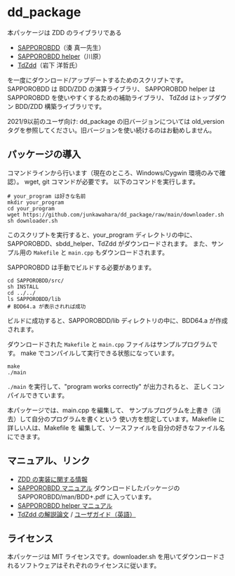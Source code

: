 # dd_package

本パッケージは ZDD のライブラリである

* [SAPPOROBDD](https://github.com/Shin-ichi-Minato/SAPPOROBDD)（湊 真一先生）
* [SAPPOROBDD helper](https://github.com/junkawahara/sbdd_helper)（川原）
* [TdZdd](https://github.com/kunisura/TdZdd)（岩下 洋哲氏）

を一度にダウンロード/アップデートするためのスクリプトです。
SAPPOROBDD は BDD/ZDD の演算ライブラリ、
SAPPOROBDD helper は SAPPOROBDD を使いやすくするための補助ライブラリ、
TdZdd はトップダウン BDD/ZDD 構築ライブラリです。

2021/9以前のユーザ向け: dd_package の旧バージョンについては old_version タグを参照してください。旧バージョンを使い続けるのはお勧めしません。

## パッケージの導入

コマンドラインから行います（現在のところ、Windows/Cygwin 環境のみで確認）。
wget, git コマンドが必要です。
以下のコマンドを実行します。

```
# your_program は好きな名前
mkdir your_program
cd your_program
wget https://github.com/junkawahara/dd_package/raw/main/downloader.sh
sh downloader.sh
```

このスクリプトを実行すると、your_program ディレクトリの中に、
SAPPOROBDD、sbdd_helper、TdZdd がダウンロードされます。
また、サンプル用の `Makefile` と `main.cpp` もダウンロードされます。

SAPPOROBDD は手動でビルドする必要があります。

```
cd SAPPOROBDD/src/
sh INSTALL
cd ../../
ls SAPPOROBDD/lib
# BDD64.a が表示されれば成功
```

ビルドに成功すると、SAPPOROBDD/lib ディレクトリの中に、BDD64.a が作成されます。

ダウンロードされた `Makefile` と `main.cpp` ファイルはサンプルプログラムです。
make でコンパイルして実行できる状態になっています。

```
make
./main
```

`./main` を実行して、"program works correctly" が出力されると、
正しくコンパイルできています。

本パッケージでは、main.cpp を編集して、
サンプルプログラムを上書き（消去）して自分のプログラムを書くという
使い方を想定しています。Makefile に詳しい人は、Makefile を
編集して、ソースファイルを自分の好きなファイル名にできます。


## マニュアル、リンク

* [ZDD の実装に関する情報](https://github.com/junkawahara/dd_documents)
* [SAPPOROBDD マニュアル](https://github.com/Shin-ichi-Minato/SAPPOROBDD/raw/main/man/BDD%2B.pdf) ダウンロードしたパッケージの SAPPOROBDD/man/BDD+.pdf に入っています。
* [SAPPOROBDD helper マニュアル](https://github.com/junkawahara/sbdd_helper)
* [TdZdd の解説論文](https://www.jstage.jst.go.jp/article/jssst/34/3/34_3_97/_article/-char/ja/) / [ユーザガイド（英語）](http://kunisura.github.io/TdZdd/doc/index.html)

## ライセンス

本パッケージは MIT ライセンスです。downloader.sh を用いてダウンロードされるソフトウェアはそれぞれのライセンスに従います。
